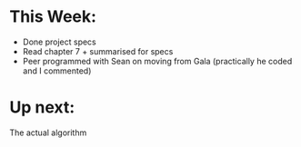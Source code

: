 # This Week:
- Done project specs
- Read chapter 7 + summarised for specs
- Peer programmed with Sean on moving from Gala (practically he coded and I commented)

# Up next:
The actual algorithm
